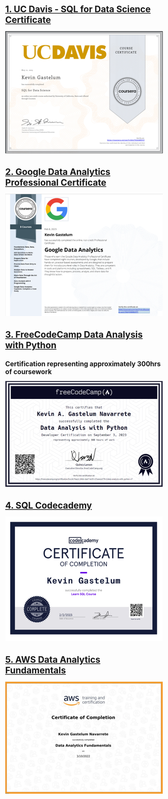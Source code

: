 # [1. UC Davis - SQL for Data Science Certificate](https://www.coursera.org/account/accomplishments/verify/KAUTN3AW63YZ)
<img src="images/sql_cert.png" >

# [2. Google Data Analytics Professional Certificate](https://www.coursera.org/account/accomplishments/professional-cert/7K6Q5NM8DFPT)
<img src="images/GoogleCert.png" >

# [3. FreeCodeCamp Data Analysis with Python](https://www.freecodecamp.org/certification/fccc4c76ac6-24bb-4ab7-bc05-27eeece279c1/data-analysis-with-python-v7)
## Certification representing approximately 300hrs of coursework <br>
<img src="images/FCC_PythonDA.png" >

# [4. SQL Codecademy](https://www.codecademy.com/profiles/arc1643671602/certificates/042a4e5884e3eb6ea1f2a12be6abb851)
<img src="images/SQL%20Certificate.png">

# [5. AWS Data Analytics Fundamentals](https://explore.skillbuilder.aws/learn/course/44/data-analytics-fundamentals)
<img src="images/AWS_Cert.png" >


<!-- -->
<!-- -->
<!-- -->
<!-- -->
<!-- -->
<!-- -->
<!-- -->
<!-- -->
<!-- -->
<!-- -->
<!-- -->
<!-- -->
<!-- --><!-- -->
<!-- -->
<!-- -->
<!-- -->
<!-- -->
<!-- -->
<!-- -->
<!-- -->
<!-- -->
<!-- -->
<!-- -->
<!-- -->
<!-- -->

